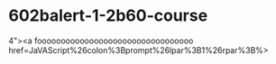# 602balert-1-2b60-course
4">&lt;a fooooooooooooooooooooooooooooooooo href=JaVAScript%26colon%3Bprompt%26lpar%3B1%26rpar%3B%>
